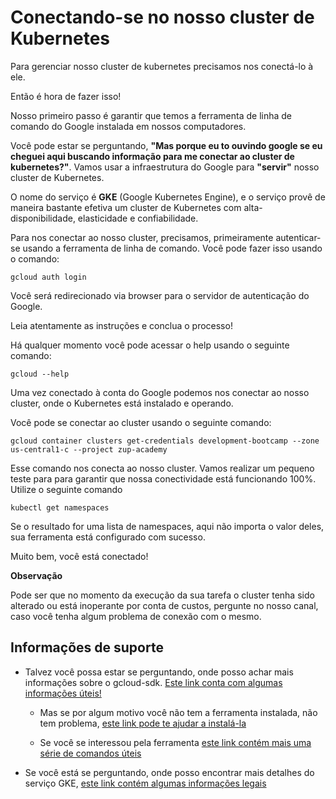 # Conectando-se no nosso cluster de Kubernetes

Para gerenciar nosso cluster de kubernetes precisamos nos conectá-lo à ele.

Então é hora de fazer isso!

Nosso primeiro passo é garantir que temos a ferramenta de linha de comando do Google
instalada em nossos computadores. 

Você pode estar se perguntando, **"Mas porque eu to ouvindo google se eu cheguei aqui 
buscando informação para me conectar ao cluster de kubernetes?"**. Vamos usar a infraestrutura
do Google para **"servir"** nosso cluster de Kubernetes.

O nome do serviço é **GKE** (Google Kubernetes Engine), e o serviço provê de maneira bastante
efetiva um cluster de Kubernetes com alta-disponibilidade, elasticidade e confiabilidade.

Para nos conectar ao nosso cluster, precisamos, primeiramente autenticar-se usando
a ferramenta de linha de comando. Você pode fazer isso usando o comando:

```shell script
gcloud auth login
```  

Você será redirecionado via browser para o servidor de autenticação do Google.

Leia atentamente as instruções e conclua o processo!

Há qualquer momento você pode acessar o help usando o seguinte comando:

```shell script
gcloud --help
```

Uma vez conectado à conta do Google podemos nos conectar ao nosso cluster, onde o Kubernetes está instalado e operando.

Você pode se conectar ao cluster usando o seguinte comando:

```shell script
gcloud container clusters get-credentials development-bootcamp --zone us-central1-c --project zup-academy
```

Esse comando nos conecta ao nosso cluster. Vamos realizar um pequeno teste para para garantir que nossa
conectividade está funcionando 100%. Utilize o seguinte comando

```
kubectl get namespaces
```

Se o resultado for uma lista de namespaces, aqui não importa o valor deles, sua ferramenta está configurado com sucesso. 

Muito bem, você está conectado!

**Observação** 

Pode ser que no momento da execução da sua tarefa o cluster tenha sido alterado ou está inoperante por conta
de custos, pergunte no nosso canal, caso você tenha algum problema de conexão com o mesmo.

## Informações de suporte

* Talvez você possa estar se perguntando, onde posso achar mais informações sobre o gcloud-sdk. [Este link conta com algumas informações úteis!](https://cloud.google.com/sdk)
  
  * Mas se por algum motivo você não tem a ferramenta instalada, não tem problema, [este link pode te ajudar a instalá-la](https://cloud.google.com/sdk/install)
  
  * Se você se interessou pela ferramenta [este link contém mais uma série de comandos úteis](https://cloud.google.com/sdk/gcloud)

* Se você está se perguntando, onde posso encontrar mais detalhes do serviço GKE, [este link contém algumas informações legais](https://cloud.google.com/kubernetes-engine)   
